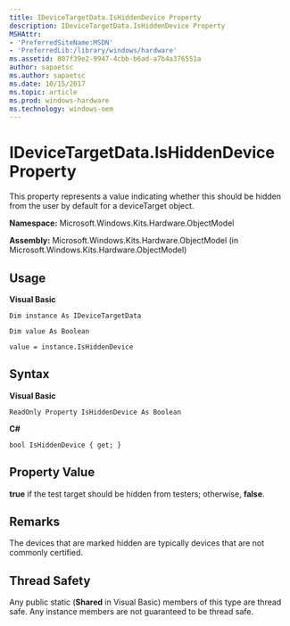 ```yaml
---
title: IDeviceTargetData.IsHiddenDevice Property
description: IDeviceTargetData.IsHiddenDevice Property
MSHAttr:
- 'PreferredSiteName:MSDN'
- 'PreferredLib:/library/windows/hardware'
ms.assetid: 807f39e2-9947-4cbb-b6ad-a7b4a376551a
author: sapaetsc
ms.author: sapaetsc
ms.date: 10/15/2017
ms.topic: article
ms.prod: windows-hardware
ms.technology: windows-oem
---
```


# IDeviceTargetData.IsHiddenDevice Property


This property represents a value indicating whether this should be hidden from the user by default for a deviceTarget object.

**Namespace:** Microsoft.Windows.Kits.Hardware.ObjectModel

**Assembly:** Microsoft.Windows.Kits.Hardware.ObjectModel (in Microsoft.Windows.Kits.Hardware.ObjectModel)

## <span id="Usage"></span><span id="usage"></span><span id="USAGE"></span>Usage


**Visual Basic**

`Dim instance As IDeviceTargetData`

`Dim value As Boolean`

`value = instance.IsHiddenDevice`

## <span id="Syntax"></span><span id="syntax"></span><span id="SYNTAX"></span>Syntax


**Visual Basic**

`ReadOnly Property IsHiddenDevice As Boolean`

**C#**

`bool IsHiddenDevice { get; }`

## <span id="Property_Value"></span><span id="property_value"></span><span id="PROPERTY_VALUE"></span>Property Value


**true** if the test target should be hidden from testers; otherwise, **false**.

## <span id="Remarks"></span><span id="remarks"></span><span id="REMARKS"></span>Remarks


The devices that are marked hidden are typically devices that are not commonly certified.

## <span id="Thread_Safety"></span><span id="thread_safety"></span><span id="THREAD_SAFETY"></span>Thread Safety


Any public static (**Shared** in Visual Basic) members of this type are thread safe. Any instance members are not guaranteed to be thread safe.

 

 







